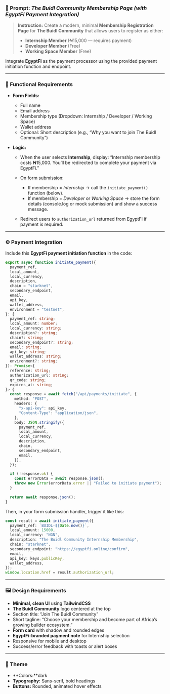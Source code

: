 
### 🧠 Prompt: *The Buidl Community Membership Page (with EgyptFi Payment Integration)*

> **Instruction:**
> Create a modern, minimal **Membership Registration Page** for **The Buidl Community** that allows users to register as either:
>
> * **Internship Member** (₦15,000 — requires payment)
> * **Developer Member** (Free)
> * **Working Space Member** (Free)

Integrate **EgyptFi** as the payment processor using the provided payment initiation function and endpoint.

---

### 🧩 Functional Requirements

* **Form Fields:**

  * Full name
  * Email address
  * Membership type (Dropdown: Internship / Developer / Working Space)
  * Wallet address
  * Optional: Short description (e.g., “Why you want to join The Buidl Community”)

* **Logic:**

  * When the user selects **Internship**, display:
    “Internship membership costs ₦15,000. You’ll be redirected to complete your payment via EgyptFi.”
  * On form submission:

    * If membership = *Internship* → call the `initiate_payment()` function (below).
    * If membership = *Developer* or *Working Space* → store the form details (console.log or mock submission) and show a success message.
  * Redirect users to `authorization_url` returned from EgyptFi if payment is required.

---

### ⚙️ Payment Integration

Include this **EgyptFi payment initiation function** in the code:

```ts
export async function initiate_payment({
  payment_ref,
  local_amount,
  local_currency,
  description,
  chain = "starknet",
  secondary_endpoint,
  email,
  api_key,
  wallet_address,
  environment = "testnet",
}: {
  payment_ref: string;
  local_amount: number;
  local_currency: string;
  description?: string;
  chain?: string;
  secondary_endpoint?: string;
  email: string;
  api_key: string;
  wallet_address: string;
  environment?: string;
}): Promise<{
  reference: string;
  authorization_url: string;
  qr_code: string;
  expires_at: string;
}> {
  const response = await fetch("/api/payments/initiate", {
    method: "POST",
    headers: {
      "x-api-key": api_key,
      "Content-Type": "application/json",
    },
    body: JSON.stringify({
      payment_ref,
      local_amount,
      local_currency,
      description,
      chain,
      secondary_endpoint,
      email,
    }),
  });

  if (!response.ok) {
    const errorData = await response.json();
    throw new Error(errorData.error || "Failed to initiate payment");
  }

  return await response.json();
}
```

Then, in your form submission handler, trigger it like this:

```ts
const result = await initiate_payment({
  payment_ref: `BUIDL-${Date.now()}`,
  local_amount: 15000,
  local_currency: "NGN",
  description: "The Buidl Community Internship Membership",
  chain: "starknet",
  secondary_endpoint: "https://egyptfi.online/confirm",
  email,
  api_key: keys.publicKey,
  wallet_address,
});
window.location.href = result.authorization_url;
```

---

### 🖼️ Design Requirements

* **Minimal, clean UI** using **TailwindCSS**
* **The Buidl Community** logo centered at the top
* Section title: “Join The Buidl Community”
* Short tagline: “Choose your membership and become part of Africa’s growing builder ecosystem.”
* **Form card** with shadow and rounded edges
* **EgyptFi-branded payment note** for Internship selection
* Responsive for mobile and desktop
* Success/error feedback with toasts or alert boxes

---

### 🎨 Theme

* **Colors:**dark
* **Typography:** Sans-serif, bold headings
* **Buttons:** Rounded, animated hover effects
 